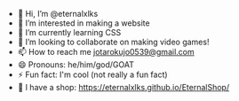 - 👋 Hi, I’m @eternalxlks
- 👀 I’m interested in making a website
- 🌱 I’m currently learning CSS
- 💞️ I’m looking to collaborate on making video games!
- 📫 How to reach me jotarokujo0539@gmail.com
- 😄 Pronouns: he/him/god/GOAT
- ⚡ Fun fact: I'm cool (not really a fun fact)
- 🤯 I have a shop: https://eternalxlks.github.io/EternalShop/

<!---
eternalxlks/eternalxlks is a ✨ special ✨ repository because its `README.md` (this file) appears on your GitHub profile.
You can click the Preview link to take a look at your changes.
--->
